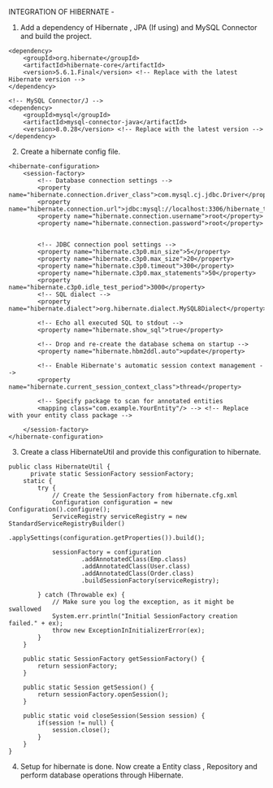 INTEGRATION OF HIBERNATE - 

  1. Add a dependency of Hibernate , JPA (If using) and MySQL Connector and build the project.
      
	   <!-- Hibernate ORM with JPA API -->
    <dependency>
        <groupId>org.hibernate</groupId>
        <artifactId>hibernate-core</artifactId>
        <version>5.6.1.Final</version> <!-- Replace with the latest Hibernate version -->
    </dependency>
    
    <!-- MySQL Connector/J -->
    <dependency>
        <groupId>mysql</groupId>
        <artifactId>mysql-connector-java</artifactId>
        <version>8.0.28</version> <!-- Replace with the latest version -->
    </dependency>

  2. Create a hibernate config file.
     
     <?xml version='1.0' encoding='utf-8'?>
     <!DOCTYPE hibernate-configuration PUBLIC "-//Hibernate/Hibernate Configuration DTD//EN"
            "http://www.hibernate.org/dtd/hibernate-configuration-3.0.dtd">

    <hibernate-configuration>
        <session-factory>
            <!-- Database connection settings -->
            <property name="hibernate.connection.driver_class">com.mysql.cj.jdbc.Driver</property>
            <property name="hibernate.connection.url">jdbc:mysql://localhost:3306/hibernate_tutorial</property>
            <property name="hibernate.connection.username">root</property>
            <property name="hibernate.connection.password">root</property>
    
    		
            <!-- JDBC connection pool settings -->
            <property name="hibernate.c3p0.min_size">5</property>
            <property name="hibernate.c3p0.max_size">20</property>
            <property name="hibernate.c3p0.timeout">300</property>
            <property name="hibernate.c3p0.max_statements">50</property>
            <property name="hibernate.c3p0.idle_test_period">3000</property>
            <!-- SQL dialect -->
            <property name="hibernate.dialect">org.hibernate.dialect.MySQL8Dialect</property>
    
            <!-- Echo all executed SQL to stdout -->
            <property name="hibernate.show_sql">true</property>
    
            <!-- Drop and re-create the database schema on startup -->
            <property name="hibernate.hbm2ddl.auto">update</property>
    
            <!-- Enable Hibernate's automatic session context management -->
            <property name="hibernate.current_session_context_class">thread</property>
    
            <!-- Specify package to scan for annotated entities 
            <mapping class="com.example.YourEntity"/> --> <!-- Replace with your entity class package -->
            
        </session-factory>
    </hibernate-configuration>

  3. Create a class HibernateUtil and provide this configuration to hibernate.

    public class HibernateUtil {
	      private static SessionFactory sessionFactory;
        static {
            try {
                // Create the SessionFactory from hibernate.cfg.xml
                Configuration configuration = new Configuration().configure();
                ServiceRegistry serviceRegistry = new StandardServiceRegistryBuilder()
                        .applySettings(configuration.getProperties()).build();
                
                sessionFactory = configuration
                		.addAnnotatedClass(Emp.class)
                		.addAnnotatedClass(User.class)
                		.addAnnotatedClass(Order.class)
                		.buildSessionFactory(serviceRegistry);
                
            } catch (Throwable ex) {
                // Make sure you log the exception, as it might be swallowed
                System.err.println("Initial SessionFactory creation failed." + ex);
                throw new ExceptionInInitializerError(ex);
            }
        }
    
        public static SessionFactory getSessionFactory() {
            return sessionFactory;
        }
        
        public static Session getSession() {
    		return sessionFactory.openSession();
    	}
        
        public static void closeSession(Session session) {
    		if(session != null) {
    			session.close();
    		}
    	}
    }

4. Setup for hibernate is done. Now create a Entity class , Repository and perform database operations through Hibernate.

